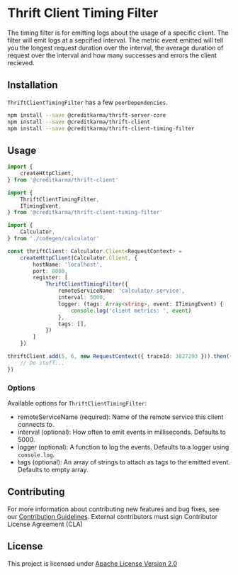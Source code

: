 # Thrift Client Timing Filter

The timing filter is for emitting logs about the usage of a specific client. The filter will emit logs at a sepcified interval. The metric event emitted will tell you the longest request duration over the interval, the average duration of request over the interval and how many successes and errors the client recieved.

## Installation

`ThriftClientTimingFilter` has a few `peerDependencies`.

```sh
npm install --save @creditkarma/thrift-server-core
npm install --save @creditkarma/thrift-client
npm install --save @creditkarma/thrift-client-timing-filter
```

## Usage

```typescript
import {
    createHttpClient,
} from '@creditkarma/thrift-client'

import {
    ThriftClientTimingFilter,
    ITimingEvent,
} from '@creditkarma/thrift-client-timing-filter'

import {
    Calculator,
} from './codegen/calculator'

const thriftClient: Calculator.Client<RequestContext> =
    createHttpClient(Calculator.Client, {
        hostName: 'localhost',
        port: 8080,
        register: [
            ThriftClientTimingFilter({
                remoteServiceName: 'calculator-service',
                interval: 5000,
                logger: (tags: Array<string>, event: ITimingEvent) {
                    console.log('client metrics: ', event)
                },
                tags: [],
            })
        ]
    })

thriftClient.add(5, 6, new RequestContext({ traceId: 3827293 })).then((response: number) => {
    // Do stuff...
})
```

### Options

Available options for `ThriftClientTimingFilter`:

* remoteServiceName (required): Name of the remote service this client connects to.
* interval (optional): How often to emit events in milliseconds. Defaults to 5000.
* logger (optional): A function to log the events. Defaults to a logger using `console.log`.
* tags (optional): An array of strings to attach as tags to the emitted event. Defaults to empty array.

## Contributing

For more information about contributing new features and bug fixes, see our [Contribution Guidelines](../../CONTRIBUTING.md).
External contributors must sign Contributor License Agreement (CLA)

## License

This project is licensed under [Apache License Version 2.0](./LICENSE)
